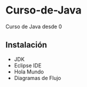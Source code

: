 # Curso-de-Java
Curso de Java desde 0

## Instalación
- JDK
- Eclipse IDE
- Hola Mundo
- Diagramas de Flujo